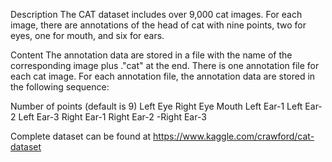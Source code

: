 Description
The CAT dataset includes over 9,000 cat images. For each image, there are annotations of the head of cat with nine points, two for eyes, one for mouth, and six for ears.

Content
The annotation data are stored in a file with the name of the corresponding image plus ."cat" at the end. There is one annotation file for each cat image. For each annotation file, the annotation data are stored in the following sequence:

Number of points (default is 9)
Left Eye
Right Eye
Mouth
Left Ear-1
Left Ear-2
Left Ear-3
Right Ear-1
Right Ear-2
-Right Ear-3

Complete dataset can be found at https://www.kaggle.com/crawford/cat-dataset

